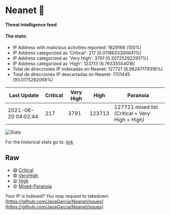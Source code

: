 # Neanet :hocho:
#### Threat intelligence feed
#### The stats:

- IP Address with malicious activities reported: 1829166 (100%)
- IP Address categorized as 'Critical':  217 (0.0118633300641%)
- IP Address categorized as 'Very High':  3791 (0.207252922917%)
- IP Address categorized as 'High':  123713 (6.76335554018)
- Total de direcciones IP indexadas en Neanet:  127721 (6.98247179316%)
- Total de direcciones IP descartadas en Neanet:  1701445 (93.0175282068%)

| Last Update | Critical | Very High | High | Paranoia |
| --- | --- | --- | --- | --- |
| 2021-06-20 04:02:44 | 217 | 3791 | 123713 | 127721 mixed list (Critical + Very High + High)|

![Stats](https://docs.google.com/spreadsheets/d/e/2PACX-1vSnaNMIXVabIpDJjufMlzH7poXnshF3mgd8Is1g9ytUEzVsP5my4Trn8f-xkoLLQ38xpL3HtmUexLo6/pubchart?oid=501124687&format=image)

For the historical stats go to: [link](/stats.csv)
## Raw
- :scream: [Critical](https://raw.githubusercontent.com/JavaGarcia/Neanet/master/blacklists/neanet_critical.txt)
- :fearful: [VeryHigh](https://raw.githubusercontent.com/JavaGarcia/Neanet/master/blacklists/neanet_veryHigh.txtt)
- :frowning: [High](https://raw.githubusercontent.com/JavaGarcia/Neanet/master/blacklists/neanet_high.txt)
- :dizzy_face: [Mixed-Paranoia](https://raw.githubusercontent.com/JavaGarcia/Neanet/master/blacklists/neanet_all.txt)


Your IP is indexed? You may request to takedown. [https://github.com/JavaGarcia/Neanet/issues](https://github.com/JavaGarcia/Neanet/issues)







































































































































































































































































































































































































































































































































































































































































































































































































































































































































































































































































































































































































































































































































































































































































































































































































































































































































































































































































































































































































































































































































































































































































































































































































































































































































































































































































































































































































































































































































































































































































































































































































































































































































































































































































































































































































































































































































































































































































































































































































































































































































































































































































































































































































































































































































































































































































































































































































































































































































































































































































































































































































































































































































































































































































































































































































































































































































































































































































































































































































































































































































































































































































































































































































































































































































































































































































































































































































































































































































































































































































































































































































































































































